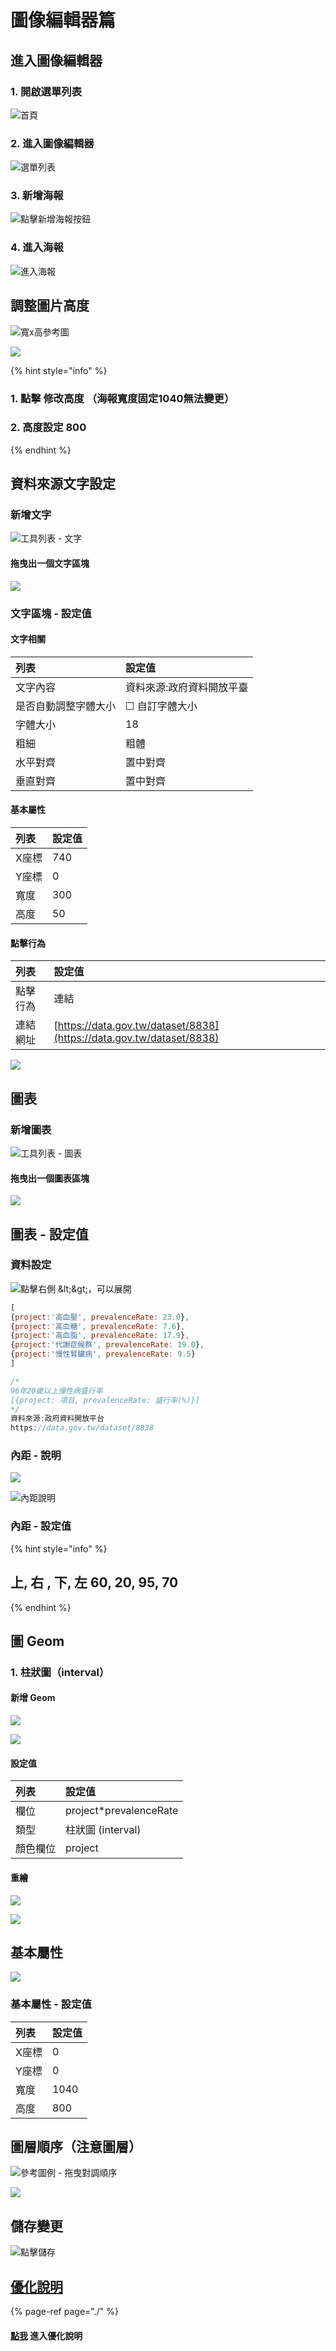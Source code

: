# 圖像編輯器篇

## 進入圖像編輯器

### 1. 開啟選單列表

![&#x9996;&#x9801;](../../.gitbook/assets/gosu_bar.png)

### 2. 進入圖像編輯器

![&#x9078;&#x55AE;&#x5217;&#x8868;](../../.gitbook/assets/gosu-xuan-dan-lie-biao-tu.png)

### 3. 新增海報

![&#x9EDE;&#x64CA;&#x65B0;&#x589E;&#x6D77;&#x5831;&#x6309;&#x9215;](../../.gitbook/assets/hai-bao-tu-02.png)

### 4. 進入海報

![&#x9032;&#x5165;&#x6D77;&#x5831;](../../.gitbook/assets/tu-xiang-jin-ru-ka-pian.png)

## 調整圖片高度

![&#x5BEC;x&#x9AD8;&#x53C3;&#x8003;&#x5716;](../../.gitbook/assets/xuan-dan-lie-biao-kuanxgao.png)

![](../../.gitbook/assets/man-xing-bing-diao-zheng-gao-du.png)

{% hint style="info" %}
### 1. 點擊 修改高度 （海報寬度固定1040無法變更）

### 2. 高度設定 800 
{% endhint %}

## 資料來源文字設定

### 新增文字

![&#x5DE5;&#x5177;&#x5217;&#x8868; - &#x6587;&#x5B57;](../../.gitbook/assets/wen-zi-qu-kuai.png)

#### 拖曳出一個文字區塊

![](../../.gitbook/assets/man-xing-bing-wen-zi-qu-kuai.png)

### 文字區塊 - 設定值

#### 文字相關

| 列表 | 設定值 |
| :--- | :--- |
| 文字內容 | 資料來源:政府資料開放平臺 |
| 是否自動調整字體大小 | ☐ 自訂字體大小 |
| 字體大小 | 18 |
| 粗細 | 粗體 |
| 水平對齊 | 置中對齊 |
| 垂直對齊 | 置中對齊 |

#### 基本屬性

| 列表 | 設定值 |
| :--- | :--- |
| X座標 | 740 |
| Y座標 | 0 |
| 寬度 | 300 |
| 高度 | 50 |

#### 點擊行為

| 列表 | 設定值 |
| :--- | :--- |
| 點擊行為 | 連結 |
| 連結網址 | [https://data.gov.tw/dataset/8838](https://data.gov.tw/dataset/8838) |

![](../../.gitbook/assets/man-xing-bing-wen-zi-she-ding-zhi.png)

## 圖表

### 新增圖表

![&#x5DE5;&#x5177;&#x5217;&#x8868; - &#x5716;&#x8868;](../../.gitbook/assets/tu-biao%20%281%29.png)

#### 拖曳出一個圖表區塊

![](../../.gitbook/assets/man-xing-bing-tu-biao-qu-kuai.png)

## 圖表 - 設定值

### 資料設定

![&#x9EDE;&#x64CA;&#x53F3;&#x5074; &amp;lt;&amp;gt;&#xFF0C;&#x53EF;&#x4EE5;&#x5C55;&#x958B;](../../.gitbook/assets/tu-biao-zi-liao.png)

```javascript
[
{project:'高血壓', prevalenceRate: 23.0},
{project:'高血糖', prevalenceRate: 7.6},
{project:'高血脂', prevalenceRate: 17.9},
{project:'代謝症候群', prevalenceRate: 19.0},
{project:'慢性腎臟病', prevalenceRate: 9.5}
]

/*
96年20歲以上慢性病盛行率
[{project: 項目, prevalenceRate: 盛行率(%)}]
*/
資料來源:政府資料開放平台
https://data.gov.tw/dataset/8838
```



### 內距 - 說明

![](../../.gitbook/assets/tu-biao-nei-ju.png)

![&#x5167;&#x8DDD;&#x8AAA;&#x660E;](../../.gitbook/assets/tu-bi-li-nei-ju.png)

### 內距 - 設定值

{% hint style="info" %}
## 上, 右 , 下, 左 60, 20, 95, 70
{% endhint %}

## 圖 Geom

### 1. 柱狀圖（interval）

#### 新增 Geom

![](../../.gitbook/assets/man-xing-bing-xin-zeng-geom.png)

![](../../.gitbook/assets/tu-bi-li-she-ding.png)

#### 設定值

| 列表 | 設定值 |
| :--- | :--- |
| 欄位 | project\*prevalenceRate |
| 類型 | 柱狀圖 \(interval\) |
| 顏色欄位 | project |

#### 重繪

![](../../.gitbook/assets/man-xing-bing-zhong-hui.png)

![](../../.gitbook/assets/man-xing-bing-zhu-zhuang-tu-hui-zhi.png)

## 基本屬性

![](../../.gitbook/assets/ji-ben-shu-xing.png)

### 基本屬性 - 設定值

| 列表 | 設定值 |
| :--- | :--- |
| X座標 | 0 |
| Y座標 | 0 |
| 寬度 | 1040 |
| 高度 | 800 |

## 圖層順序（注意圖層）

![&#x53C3;&#x8003;&#x5716;&#x4F8B; - &#x62D6;&#x66F3;&#x5C0D;&#x8ABF;&#x9806;&#x5E8F;](../../.gitbook/assets/tu-xiang-tu-ceng-shun-xu.png)

![](../../.gitbook/assets/man-xing-bing-jian-yi-ban.png)

## 儲存變更

![&#x9EDE;&#x64CA;&#x5132;&#x5B58;](../../.gitbook/assets/xuan-dan-lie-biao-chu-cun.png)

## [優化說明](https://imaging.gitbook.io/imaging/~/edit/drafts/-LOGQpUpTGO13MPSLT9f/cheng-jiao/zuo-yi-zhu-man-xing-bing-sheng-hang-lv#hua-biao)

{% page-ref page="./" %}

#### [點我](https://imaging.gitbook.io/imaging/~/edit/drafts/-LOGQpUpTGO13MPSLT9f/cheng-jiao/zuo-yi-zhu-man-xing-bing-sheng-hang-lv#hua-biao) 進入優化說明

